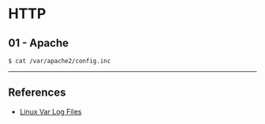 # HTTP

## 01 - Apache

```
$ cat /var/apache2/config.inc
```

---
## References

- [Linux Var Log Files](http://www.thegeekstuff.com/2011/08/linux-var-log-files/)